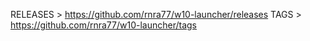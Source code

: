
RELEASES > https://github.com/rnra77/w10-launcher/releases 
TAGS     > https://github.com/rnra77/w10-launcher/tags 
